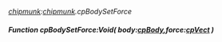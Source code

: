 _[chipmunk](../../modules/chipmunk/chipmunk-module.md):[chipmunk](../../modules/chipmunk/chipmunk-module.md).cpBodySetForce_
##### Function cpBodySetForce:Void( body:[cpBody](../../modules/chipmunk/chipmunk-cpbody.md),force:[cpVect](../../modules/chipmunk/chipmunk-cpvect.md) )
